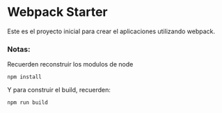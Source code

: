 # Webpack Starter

Este es el proyecto inicial para crear el aplicaciones utilizando webpack.

### Notas:
Recuerden reconstruir los modulos de node 
```
npm install
```

Y para construir el build, recuerden:
```
npm run build
```